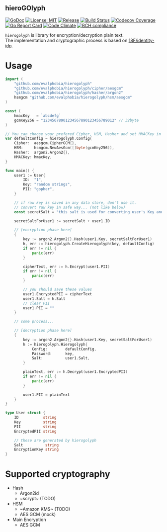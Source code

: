 hieroGOlyph
----

[![GoDoc][1]][2] [![License: MIT][3]][4] [![Release][5]][6] [![Build Status][7]][8] [![Codecov Coverage][11]][12] [![Go Report Card][13]][14] [![Code Climate][19]][20] [![BCH compliance][21]][22]

[1]: https://godoc.org/github.com/evalphobia/hierogolyph?status.svg
[2]: https://godoc.org/github.com/evalphobia/hierogolyph
[3]: https://img.shields.io/badge/License-MIT-blue.svg
[4]: LICENSE.md
[5]: https://img.shields.io/github/release/evalphobia/hierogolyph.svg
[6]: https://github.com/evalphobia/hierogolyph/releases/latest
[7]: https://travis-ci.org/evalphobia/hierogolyph.svg?branch=master
[8]: https://travis-ci.org/evalphobia/hierogolyph
[9]: https://coveralls.io/repos/evalphobia/hierogolyph/badge.svg?branch=master&service=github
[10]: https://coveralls.io/github/evalphobia/hierogolyph?branch=master
[11]: https://codecov.io/github/evalphobia/hierogolyph/coverage.svg?branch=master
[12]: https://codecov.io/github/evalphobia/hierogolyph?branch=master
[13]: https://goreportcard.com/badge/github.com/evalphobia/hierogolyph
[14]: https://goreportcard.com/report/github.com/evalphobia/hierogolyph
[15]: https://img.shields.io/github/downloads/evalphobia/hierogolyph/total.svg?maxAge=1800
[16]: https://github.com/evalphobia/hierogolyph/releases
[17]: https://img.shields.io/github/stars/evalphobia/hierogolyph.svg
[18]: https://github.com/evalphobia/hierogolyph/stargazers
[19]: https://codeclimate.com/github/evalphobia/hierogolyph/badges/gpa.svg
[20]: https://codeclimate.com/github/evalphobia/hierogolyph
[21]: https://bettercodehub.com/edge/badge/evalphobia/hierogolyph?branch=master
[22]: https://bettercodehub.com/

`hierogolyph` is library for encryption/decryption plain text.  
The implementation and cryptographic process is based on [18F/identity-idp](https://github.com/18F/identity-idp/blob/master/docs/encryption-and-key-rotation.md#implementation).  

# Usage



```go
import (
	"github.com/evalphobia/hierogolyph"
	"github.com/evalphobia/hierogolyph/cipher/aesgcm"
	"github.com/evalphobia/hierogolyph/hasher/argon2"
	hsmgcm "github.com/evalphobia/hierogolyph/hsm/aesgcm"
)

const (
	hmacKey   = `abcdefg`
	gcmKey256 = "12345678901234567890123456789012" // 32byte
)

// You can choose your prefered Cipher, HSM, Hasher and set HMACKey in config.
var defaultConfig = hierogolyph.Config{
	Cipher:  aesgcm.CipherGCM{},
	HSM:     hsmgcm.NewAesGcm([]byte(gcmKey256)),
	Hasher:  argon2.Argon2{},
	HMACKey: hmacKey,
}

func main() {
	user1 := User{
		ID:  "1",
		Key: "random strings",
		PII: "gopher",
	}

	// if raw key is saved in any data store, don't use it.
	// convert raw key in safe way... (not like below)
	const secretSalt = "this salt is used for converting user's Key and result is used for encryption/decryption"

	secretSaltForUser1 := secretSalt + user1.ID

	// [encryption phase here]
	{
		key := argon2.Argon2{}.Hash(user1.Key, secretSaltForUser1)
		h, err := hierogolyph.CreateHierogolyph(key, defaultConfig)
		if err != nil {
			panic(err)
		}

		cipherText, err := h.Encrypt(user1.PII)
		if err != nil {
			panic(err)
		}

		// you should save these values
		user1.EncryptedPII = cipherText
		user1.Salt = h.Salt
		// clear PII
		user1.PII = ""
	}

	// some process...

	// [decryption phase here]
	{
		key := argon2.Argon2{}.Hash(user1.Key, secretSaltForUser1)
		h := hierogolyph.Hierogolyph{
			Config:        defaultConfig,
			Password:      key,
			Salt:          user1.Salt,
		}

		plainText, err := h.Decrypt(user1.EncryptedPII)
		if err != nil {
			panic(err)
		}

		user1.PII = plainText
	}
}

type User struct {
	ID           string
	Key          string
	PII          string
	EncryptedPII string

	// these are generated by hierogolyph
	Salt          string
	EncryptionKey string
}
```

# Supported cryptography

- Hash
    - Argon2id
    - ~scrypt~ (TODO)
- HSM
    - ~Amazon KMS~ (TODO)
    - AES GCM (mock)
- Main Encryption
    - AES GCM
